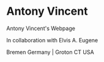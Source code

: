 # Antony Vincent


Antony Vincent's Webpage

In collaboration with Elvis A. Eugene 

Bremen Germany | Groton CT USA

